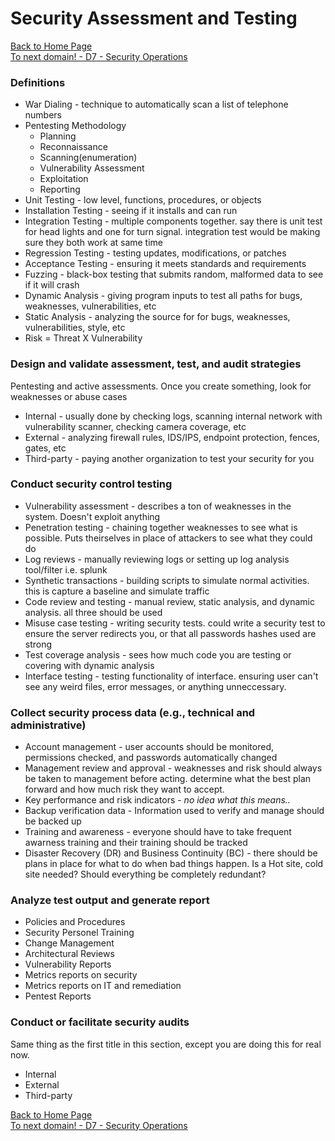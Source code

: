 # Security Assessment and Testing

[Back to Home Page](https://github.com/so87/CISSP-Cheat-Sheet-) <br />
[To next domain! - D7 - Security Operations](https://github.com/so87/CISSP-Cheat-Sheet-/blob/master/D7%20-%20Security%20Operations.md) <br />

### Definitions
* War Dialing - technique to automatically scan a list of telephone numbers
* Pentesting Methodology
  * Planning
  * Reconnaissance
  * Scanning(enumeration)
  * Vulnerability Assessment
  * Exploitation
  * Reporting
* Unit Testing - low level, functions, procedures, or objects
* Installation Testing - seeing if it installs and can run
* Integration Testing - multiple components together.  say there is unit test for head lights and one for turn signal. integration test would be making sure they both work at same time
* Regression Testing - testing updates, modifications, or patches
* Acceptance Testing - ensuring it meets standards and requirements
* Fuzzing - black-box testing that submits random, malformed data to see if it will crash
* Dynamic Analysis - giving program inputs to test all paths for bugs, weaknesses, vulnerabilities, etc
* Static Analysis - analyzing the source for for bugs, weaknesses, vulnerabilities, style, etc
* Risk = Threat X Vulnerability

### Design and validate assessment, test, and audit strategies
Pentesting and active assessments.  Once you create something, look for weaknesses or abuse cases
* Internal - usually done by checking logs, scanning internal network with vulnerability scanner, checking camera coverage, etc
* External - analyzing firewall rules, IDS/IPS, endpoint protection, fences, gates, etc
* Third-party - paying another organization to test your security for you

### Conduct security control testing
* Vulnerability assessment - describes a ton of weaknesses in the system. Doesn't exploit anything
* Penetration testing - chaining together weaknesses to see what is possible. Puts theirselves in place of attackers to see what they could do
* Log reviews - manually reviewing logs or setting up log analysis tool/filter i.e. splunk
* Synthetic transactions - building scripts to simulate normal activities. this is capture a baseline and simulate traffic
* Code review and testing - manual review, static analysis, and dynamic analysis.  all three should be used
* Misuse case testing - writing security tests. could write a security test to ensure the server redirects you, or that all passwords hashes used are strong
* Test coverage analysis - sees how much code you are testing or covering with dynamic analysis
* Interface testing - testing functionality of interface. ensuring user can't see any weird files, error messages, or anything unneccessary. 

### Collect security process data (e.g., technical and administrative)
* Account management - user accounts should be monitored, permissions checked, and passwords automatically changed
* Management review and approval - weaknesses and risk should always be taken to management before acting. determine what the best plan forward and how much risk they want to accept.
* Key performance and risk indicators - *no idea what this means..* 
* Backup verification data - Information used to verify and manage should be backed up
* Training and awareness - everyone should have to take frequent awarness training and their training should be tracked
* Disaster Recovery (DR) and Business Continuity (BC) - there should be plans in place for what to do when bad things happen. Is a Hot site, cold site needed? Should everything be completely redundant?

### Analyze test output and generate report
* Policies and Procedures
* Security Personel Training
* Change Management
* Architectural Reviews
* Vulnerability Reports
* Metrics reports on security
* Metrics reports on IT and remediation
* Pentest Reports

### Conduct or facilitate security audits
Same thing as the first title in this section, except you are doing this for real now.
* Internal
* External 
* Third-party

[Back to Home Page](https://github.com/so87/CISSP-Cheat-Sheet-) <br />
[To next domain! - D7 - Security Operations](https://github.com/so87/CISSP-Cheat-Sheet-/blob/master/D7%20-%20Security%20Operations.md) <br />
